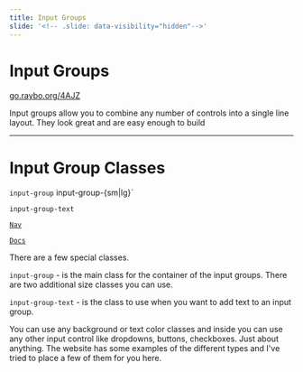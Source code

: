 ```yaml
---
title: Input Groups
slide: '<!-- .slide: data-visibility="hidden"-->'
---
```


<!-- .slide: data-state="layout-title" class="bg-dark"-->

# Input Groups

<div class="slide-link"><a href="https://go.raybo.org/4AJZ"><i class="fab fa-slideshare"></i> go.raybo.org/4AJZ</a></div>

> >

Input groups allow you to combine any number of controls into a single line layout. They look great and are easy enough to build

---

# Input Group Classes

`input-group` input-group-{sm|lg}`

`input-group-text`

<a href="https://codepen.io/planetoftheweb/pen/qBRQYQR?editors=1000" target="_blank"><code class="code-royal">Nav</code></a>

<a href="https://getbootstrap.com/docs/5.0/forms/input-group/" target="_blank"><code class="code-royal">Docs</code></a>

> >

There are a few special classes.

`input-group` - is the main class for the container of the input groups. There are two additional size classes you can use.

`input-group-text` - is the class to use when you want to add text to an input group.

You can use any background or text color classes and inside you can use any other input control like dropdowns, buttons, checkboxes. Just about anything. The website has some examples of the different types and I've tried to place a few of them for you here.
